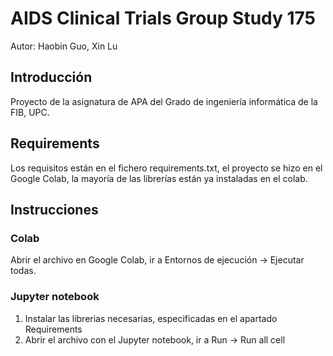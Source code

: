 # AIDS Clinical Trials Group Study 175

Autor: Haobin Guo, Xin Lu

## Introducción

Proyecto de la asignatura de APA del Grado de ingeniería informática de la FIB, UPC.

## Requirements

Los requisitos están en el fichero requirements.txt, el proyecto se hizo en el Google Colab, la mayoría de las librerías están ya instaladas en el colab.

## Instrucciones

### Colab

Abrir el archivo en Google Colab, ir a Entornos de ejecución -> Ejecutar todas.

### Jupyter notebook

1. Instalar las librerias necesarias, especificadas en el apartado Requirements
2. Abrir el archivo con el Jupyter notebook, ir a Run -> Run all cell
